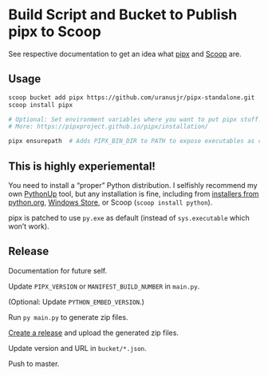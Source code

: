 # Build Script and Bucket to Publish pipx to Scoop

See respective documentation to get an idea what [pipx] and [Scoop] are.

[pipx]: https://pipxproject.github.io/pipx/
[Scoop]: https://scoop.sh/


## Usage

```bash
scoop bucket add pipx https://github.com/uranusjr/pipx-standalone.git
scoop install pipx

# Optional: Set environment variables where you want to put pipx stuff.
# More: https://pipxproject.github.io/pipx/installation/

pipx ensurepath  # Adds PIPX_BIN_DIR to PATH to expose executables as commands.
```


## This is highly experiemental!

You need to install a “proper” Python distribution. I selfishly recommend my
own [PythonUp] tool, but any installation is fine, including from
[installers from python.org](https://www.python.org/downloads/),
[Windows Store](https://www.microsoft.com/p/python-38/9mssztt1n39l),
or Scoop (`scoop install python`).

pipx is patched to use `py.exe` as default (instead of `sys.executable` which
won’t work).

[PythonUp]: https://github.com/uranusjr/pythonup-windows


## Release

Documentation for future self.

Update `PIPX_VERSION` or `MANIFEST_BUILD_NUMBER` in `main.py`.

(Optional: Update `PYTHON_EMBED_VERSION`.)

Run `py main.py` to generate zip files.

[Create a release](https://github.com/uranusjr/pipx-standalone/releases/new)
and upload the generated zip files.

Update version and URL in `bucket/*.json`.

Push to master.
